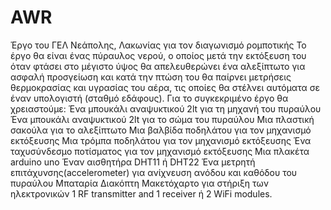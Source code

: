 # AWR
Έργο του ΓΕΛ Νεάπολης, Λακωνίας για τον διαγωνισμό ρομποτικής
Το έργο θα είναι ένας πύραυλος νερού, ο οποίος μετά την εκτόξευση του όταν φτάσει στο μέγιστο ύψος θα απελευθερώνει ένα αλεξίπτωτο για ασφαλή προσγείωση και κατά την πτώση του θα παίρνει μετρήσεις θερμοκρασίας και υγρασίας του αέρα, τις οποίες θα στέλνει αυτόματα σε έναν υπολογιστή (σταθμό εδάφους).
Για το συγκεκριμένο έργο θα χρειαστούμε:
Ένα μπουκάλι αναψυκτικού 2lt για τη μηχανή του πυραύλου
Ένα μπουκάλι αναψυκτικού 2lt για το σώμα του πυραύλου
Μια πλαστική σακούλα για το αλεξίπτωτο
Μια βαλβίδα ποδηλάτου για τον μηχανισμό εκτόξευσης
Μια τρόμπα ποδηλάτου για τον μηχανισμό εκτόξευσης
Ένα ταχυσύνδεσμο ποτίσματος για τον μηχανισμό εκτόξευσης
Μια πλακέτα arduino uno
Έναν αισθητήρα DHT11 ή DHT22
Ένα μετρητή επιτάχυνσης(accelerometer) για ανίχνευση ανόδου και καθόδου του πυραύλου
Μπαταρία
Διακόπτη
Μακετόχαρτο για στήριξη των ηλεκτρονικών
1 RF transmitter and 1 receiver ή 2 WiFi modules.
